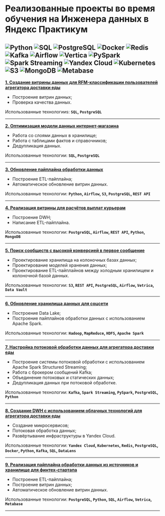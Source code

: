 # **Реализованные проекты во время обучения на Инженера данных в Яндекс Практикум**

![Python](https://img.shields.io/badge/-Python-blue)
![SQL](https://img.shields.io/badge/-SQL-pink)
![PostgreSQL](https://img.shields.io/badge/-PostgreSQL-salad)
![Docker](https://img.shields.io/badge/-Docker-blue)
![Redis](https://img.shields.io/badge/-Redis-red)
![Kafka](https://img.shields.io/badge/-Kafka-black)
![Airflow](https://img.shields.io/badge/-Airflow-orange)
![Vertica](https://img.shields.io/badge/-Vertica-grey)
![PySpark](https://img.shields.io/badge/-PySpark-green)
![Spark Streaming](https://img.shields.io/badge/-Spark_Streaming-orange)
![Yandex Cloud](https://img.shields.io/badge/-Yandex_Cloud-white)
![Kubernetes](https://img.shields.io/badge/-Kubernetes-blue)
![S3](https://img.shields.io/badge/-S3-orange)
![MongoDB](https://img.shields.io/badge/-MongoDB-yellow)
![Metabase](https://img.shields.io/badge/-Metabase-white)
----------------------------------------------------------------

**[1. Создание витрины данных для RFM-классификации пользователей агрегатора доставки еды](https://github.com/xennen/DE/tree/main/de-project-sprint-1)**
- Построение витрин данных;
- Проверка качества данных.

Использованные технологииs: **`SQL`, `PostgreSQL`**

----------------------------------------------------------------

**[2. Оптимизация модели данных интернет-магазина](https://github.com/xennen/DE/tree/main/de-project-sprint-2)**
- Работа со слоями данных в хранилище; 
- Работа с таблицами фактов и справочников; 
- Дедупликация данных.

Использованные технологии: **`SQL`, `PostgreSQL`**

----------------------------------------------------------------

**[3. Обновление пайплайна обработки данных ](https://github.com/xennen/DE/tree/main/de-project-sprint-3)**
- Построение ETL-пайплайна;
- Автоматическое обновление витрин данных.

Использованные технологии: **`Python`, `Airflow`, `S3`, `PostgreSQL`, `REST API`**

----------------------------------------------------------------

**[4. Реализация витрины для расчётов выплат курьерам](https://github.com/xennen/DE/tree/main/de-project-sprint-5)**
- Построение DWH;
- Написание ETL-пайплайна.

Использованные технологии: **`PostgreSQL`, `Airflow`, `REST API`, `Python`, `MongoDB`**

----------------------------------------------------------------

**[5. Поиск сообществ с высокой конверсией в первое сообщение](https://github.com/xennen/DE/tree/main/de-project-sprint-6)**
- Проектирование хранилища на колоночных базах данных;
- Проектирование моделей хранения данных;
- Проектирование ETL-пайплайнов между холодным хранилищем и колоночной базой данных.

Использованные технологии: **`S3`, `REST API`, `PostgreSQL`, `Airflow`, `Vetrica`, `Data Vault`**

----------------------------------------------------------------

**[6. Обновление хранилища данных для соцсети](https://github.com/xennen/DE/tree/main/de-project-sprint-7)**
- Построение Data Lake;
- Построение пайплайнов обработки данных с использованием Apache Spark.

Использованные технологии: **`Hadoop`, `MapReduce`, `HDFS`, `Apache Spark`**

----------------------------------------------------------------

**[7. Настройка потоковой обработки данных для агрегатора доставки еды](https://github.com/xennen/DE/tree/main/de-project-sprint-8)**
- Построение системы потоковой обработки с использованием Apache Spark Structured Streaming;
- Работа с брокером сообщений Kafka; 
- Объединение потоковых и статических данных;
- Дедупликация данных при потоковой обработке.

Использованные технологии: **`Kafka`, `Spark Streaming`, `PySpark`, `PostgreSQL`, `Python`**

----------------------------------------------------------------

**[8. Создание DWH с использованием облачных технологий для агрегатора доставки еды](https://github.com/xennen/DE/tree/main/de-project-sprint-9)**
- Создание микросервисов;
- Потоковая обработка данных;
- Развёртывание инфраструктуры в Yandex Cloud.

Использованные технологии: **`Yandex Cloud`, `Kubernetes`, `Redis`, `PostgreSQL`, `Docker`, `Python`, `Kafka`, `SQL`, `DataLens`**

----------------------------------------------------------------

**[9. Реализация пайплайна обработки данных из источников и хранилище для финтех-стартапа](https://github.com/xennen/DE/tree/main/de-project-final)**
- Построение ETL-пайплайна;
- Построение витрин данных;
- Автоматическое обновление витрин данных.

Использованные технологии: **`PostgreSQL`, `Python`, `SQL`, `Airflow`, `Vetrica`, `Metabase`**

----------------------------------------------------------------

